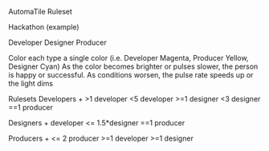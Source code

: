AutomaTile Ruleset


Hackathon (example)

Developer
Designer
Producer

Color each type a single color (i.e. Developer Magenta, Producer Yellow, Designer Cyan)
As the color becomes brighter or pulses slower, the person is happy or successful.
As conditions worsen, the pulse rate speeds up or the light dims

Rulesets
Developers +
	>1 developer
	<5 developer
	>=1 designer
	<3 designer
	==1 producer

Designers +
	developer <= 1.5*designer
	==1 producer

Producers +
	<= 2 producer
	>=1 developer
	>=1 designer
